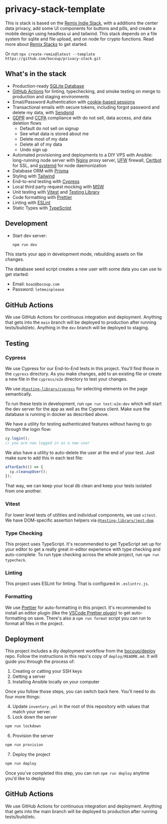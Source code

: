 # privacy-stack-template

This is stack is based on the [Remix Indie Stack](https://github.com/remix-run/indie-stack), with a additions the center data privacy, add some UI components for buttons and pills, and create a mobile design using headless ui and tailwind. This stack depends on a file system for sqlite and file upload, and on node for crypto functions. Read more about [Remix Stacks](https://remix.run/stacks) to get started.

Or run `npx create-remix@latest --template https://github.com/bocoup/privacy-stack.git`

## What's in the stack

- Production-ready [SQLite Database](https://sqlite.org)
- [GitHub Actions](https://github.com/features/actions) for linting, typechecking, and smoke testing on merge to production and staging environments
- Email/Password Authentication with [cookie-based sessions](https://remix.run/utils/sessions#md-createcookiesessionstorage)
- Transactional emails with secure tokens, including forgot password and delete my data, with [Sendgrid](https://sendgrid.com/)
- [GDPR](https://gdpr.eu/what-is-gdpr/) and [CCPA](https://www.oag.ca.gov/privacy/ccpa) compliance with do not sell, data access, and data deletion flows
  - Default do not sell on signup
  - See what data is stored about me
  - Delete most of my data
  - Delete all of my data
  - Undo sign up
- Automated provisioning and deployments to a DIY VPS with Ansible: long-running node server with [Nginx](https://nginx.org/en/) proxy server, [UFW](https://help.ubuntu.com/community/UFW) firewall, [Certbot](https://certbot.eff.org/) for SSL, and [systemd](https://en.wikipedia.org/wiki/Systemd) for node daemonization
- Database ORM with [Prisma](https://prisma.io)
- Styling with [Tailwind](https://tailwindcss.com/)
- End-to-end testing with [Cypress](https://cypress.io)
- Local third party request mocking with [MSW](https://mswjs.io)
- Unit testing with [Vitest](https://vitest.dev) and [Testing Library](https://testing-library.com)
- Code formatting with [Prettier](https://prettier.io)
- Linting with [ESLint](https://eslint.org)
- Static Types with [TypeScript](https://typescriptlang.org)

## Development

- Start dev server:

  ```sh
  npm run dev
  ```

This starts your app in development mode, rebuilding assets on file changes.

The database seed script creates a new user with some data you can use to get started:

- Email: `boaz@bocoup.com`
- Password: `letmeinplease`

## GitHub Actions

We use GitHub Actions for continuous integration and deployment. Anything that gets into the `main` branch will be deployed to production after running tests/build/etc. Anything in the `dev` branch will be deployed to staging.

## Testing

### Cypress

We use Cypress for our End-to-End tests in this project. You'll find those in the `cypress` directory. As you make changes, add to an existing file or create a new file in the `cypress/e2e` directory to test your changes.

We use [`@testing-library/cypress`](https://testing-library.com/cypress) for selecting elements on the page semantically.

To run these tests in development, run `npm run test:e2e:dev` which will start the dev server for the app as well as the Cypress client. Make sure the database is running in docker as described above.

We have a utility for testing authenticated features without having to go through the login flow:

```ts
cy.login();
// you are now logged in as a new user
```

We also have a utility to auto-delete the user at the end of your test. Just make sure to add this in each test file:

```ts
afterEach(() => {
  cy.cleanupUser();
});
```

That way, we can keep your local db clean and keep your tests isolated from one another.

### Vitest

For lower level tests of utilities and individual components, we use `vitest`. We have DOM-specific assertion helpers via [`@testing-library/jest-dom`](https://testing-library.com/jest-dom).

### Type Checking

This project uses TypeScript. It's recommended to get TypeScript set up for your editor to get a really great in-editor experience with type checking and auto-complete. To run type checking across the whole project, run `npm run typecheck`.

### Linting

This project uses ESLint for linting. That is configured in `.eslintrc.js`.

### Formatting

We use [Prettier](https://prettier.io/) for auto-formatting in this project. It's recommended to install an editor plugin (like the [VSCode Prettier plugin](https://marketplace.visualstudio.com/items?itemName=esbenp.prettier-vscode)) to get auto-formatting on save. There's also a `npm run format` script you can run to format all files in the project.

## Deployment

This project includes a diy deployment workflow from the [bocoup/deploy](https://github.com/bocoup/deploy) repo. Follow the instructions in this repo's copy of `deploy/README.md`. It will guide you through the process of:

1. Creating or catting your SSH keys
2. Getting a server
3. Installing Ansible locally on your computer

Once you follow those steps, you can switch back here. You'll need to do four more things:

4. Update `inventory.yml` in the root of this repository with values that match your server.
5. Lock down the server

```sh
npm run lockdown
```

6. Provision the server

```sh
npm run provision
```

7. Deploy the project

```sh
npm run deploy
```

Once you've completed this step, you can run `npm run deploy` anytime you'd like to deploy

## GitHub Actions

We use GitHub Actions for continuous integration and deployment. Anything that gets into the main branch will be deployed to production after running tests/build/etc.
